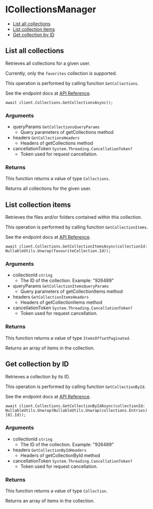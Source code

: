 # ICollectionsManager


- [List all collections](#list-all-collections)
- [List collection items](#list-collection-items)
- [Get collection by ID](#get-collection-by-id)

## List all collections

Retrieves all collections for a given user.

Currently, only the `favorites` collection
is supported.

This operation is performed by calling function `GetCollections`.

See the endpoint docs at
[API Reference](https://developer.box.com/reference/get-collections/).

<!-- sample get_collections -->
```
await client.Collections.GetCollectionsAsync();
```

### Arguments

- queryParams `GetCollectionsQueryParams`
  - Query parameters of getCollections method
- headers `GetCollectionsHeaders`
  - Headers of getCollections method
- cancellationToken `System.Threading.CancellationToken?`
  - Token used for request cancellation.


### Returns

This function returns a value of type `Collections`.

Returns all collections for the given user.


## List collection items

Retrieves the files and/or folders contained within
this collection.

This operation is performed by calling function `GetCollectionItems`.

See the endpoint docs at
[API Reference](https://developer.box.com/reference/get-collections-id-items/).

<!-- sample get_collections_id_items -->
```
await client.Collections.GetCollectionItemsAsync(collectionId: NullableUtils.Unwrap(favouriteCollection.Id));
```

### Arguments

- collectionId `string`
  - The ID of the collection. Example: "926489"
- queryParams `GetCollectionItemsQueryParams`
  - Query parameters of getCollectionItems method
- headers `GetCollectionItemsHeaders`
  - Headers of getCollectionItems method
- cancellationToken `System.Threading.CancellationToken?`
  - Token used for request cancellation.


### Returns

This function returns a value of type `ItemsOffsetPaginated`.

Returns an array of items in the collection.


## Get collection by ID

Retrieves a collection by its ID.

This operation is performed by calling function `GetCollectionById`.

See the endpoint docs at
[API Reference](https://developer.box.com/reference/get-collections-id/).

<!-- sample get_collections_id -->
```
await client.Collections.GetCollectionByIdAsync(collectionId: NullableUtils.Unwrap(NullableUtils.Unwrap(collections.Entries)[0].Id));
```

### Arguments

- collectionId `string`
  - The ID of the collection. Example: "926489"
- headers `GetCollectionByIdHeaders`
  - Headers of getCollectionById method
- cancellationToken `System.Threading.CancellationToken?`
  - Token used for request cancellation.


### Returns

This function returns a value of type `Collection`.

Returns an array of items in the collection.


